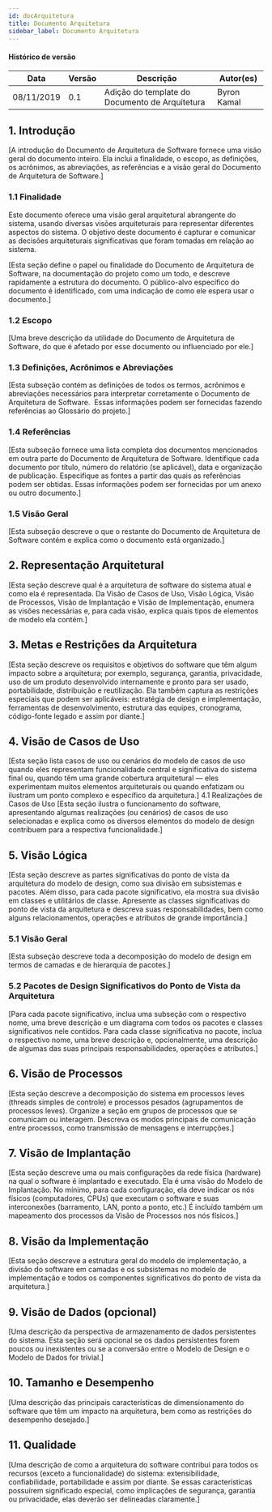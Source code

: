 ```yaml
---
id: docArquitetura
title: Documento Arquitetura
sidebar_label: Documento Arquitetura
---
```


#### Histórico de versão

| Data       | Versão | Descrição            | Autor(es)       |
| ---------- | ------ | -------------------- | --------------- |
| 08/11/2019 | 0.1 | Adição do template do Documento de Arquitetura | Byron Kamal |

## 1. Introdução
[A introdução do Documento de Arquitetura de Software fornece uma visão geral do documento inteiro. Ela inclui a finalidade, o escopo, as definições, os acrônimos, as abreviações, as referências e a visão geral do Documento de Arquitetura de Software.]

### 1.1 Finalidade
Este documento oferece uma visão geral arquitetural abrangente do sistema, usando diversas visões arquiteturais para representar diferentes aspectos do sistema. O objetivo deste documento é capturar e comunicar as decisões arquiteturais significativas que foram tomadas em relação ao sistema.

[Esta seção define o papel ou finalidade do Documento de Arquitetura de Software, na documentação do projeto como um todo, e descreve rapidamente a estrutura do documento. O público-alvo específico do documento é identificado, com uma indicação de como ele espera usar o documento.]

### 1.2 Escopo
 [Uma breve descrição da utilidade do Documento de Arquitetura de Software, do que é afetado por esse documento ou influenciado por ele.]

### 1.3 Definições, Acrônimos e Abreviações
[Esta subseção contém as definições de todos os termos, acrônimos e abreviações necessários para interpretar corretamente o Documento de Arquitetura de Software.  Essas informações podem ser fornecidas fazendo referências ao Glossário do projeto.]

### 1.4 Referências
[Esta subseção fornece uma lista completa dos documentos mencionados em outra parte do Documento de Arquitetura de Software. Identifique cada documento por título, número do relatório (se aplicável), data e organização de publicação. Especifique as fontes a partir das quais as referências podem ser obtidas. Essas informações podem ser fornecidas por um anexo ou outro documento.]
### 1.5 Visão Geral
[Esta subseção descreve o que o restante do Documento de Arquitetura de Software contém e explica como o documento está organizado.]

## 2. Representação Arquitetural 
[Esta seção descreve qual é a arquitetura de software do sistema atual e como ela é representada. Da Visão de Casos de Uso, Visão Lógica, Visão de Processos, Visão de Implantação e Visão de Implementação, enumera as visões necessárias e, para cada visão, explica quais tipos de elementos de modelo ela contém.]

## 3. Metas e Restrições da Arquitetura 
[Esta seção descreve os requisitos e objetivos do software que têm algum impacto sobre a arquitetura; por exemplo, segurança, garantia, privacidade, uso de um produto desenvolvido internamente e pronto para ser usado, portabilidade, distribuição e reutilização. Ela também captura as restrições especiais que podem ser aplicáveis: estratégia de design e implementação, ferramentas de desenvolvimento, estrutura das equipes, cronograma, código-fonte legado e assim por diante.]

## 4. Visão de Casos de Uso 
[Esta seção lista casos de uso ou cenários do modelo de casos de uso quando eles representam funcionalidade central e significativa do sistema final ou, quando têm uma grande cobertura arquitetural — eles experimentam muitos elementos arquiteturais ou quando enfatizam ou ilustram um ponto complexo e específico da arquitetura.]
4.1 Realizações de Casos de Uso
[Esta seção ilustra o funcionamento do software, apresentando algumas realizações (ou cenários) de casos de uso selecionadas e explica como os diversos elementos do modelo de design contribuem para a respectiva funcionalidade.]

## 5. Visão Lógica 
[Esta seção descreve as partes significativas do ponto de vista da arquitetura do modelo de design, como sua divisão em subsistemas e pacotes. Além disso, para cada pacote significativo, ela mostra sua divisão em classes e utilitários de classe. Apresente as classes significativas do ponto de vista da arquitetura e descreva suas responsabilidades, bem como alguns relacionamentos, operações e atributos de grande importância.]

### 5.1 Visão Geral
[Esta subseção descreve toda a decomposição do modelo de design em termos de camadas e de hierarquia de pacotes.]

### 5.2 Pacotes de Design Significativos do Ponto de Vista da Arquitetura
[Para cada pacote significativo, inclua uma subseção com o respectivo nome, uma breve descrição e um diagrama com todos os pacotes e classes significativos nele contidos. 
Para cada classe significativa no pacote, inclua o respectivo nome, uma breve descrição e, opcionalmente, uma descrição de algumas das suas principais responsabilidades, operações e atributos.]

## 6. Visão de Processos 
[Esta seção descreve a decomposição do sistema em processos leves (threads simples de controle) e processos pesados (agrupamentos de processos leves). Organize a seção em grupos de processos que se comunicam ou interagem. Descreva os modos principais de comunicação entre processos, como transmissão de mensagens e interrupções.]

## 7. Visão de Implantação 
[Esta seção descreve uma ou mais configurações da rede física (hardware) na qual o software é implantado e executado. Ela é uma visão do Modelo de Implantação. No mínimo, para cada configuração, ela deve indicar os nós físicos (computadores, CPUs) que executam o software e suas interconexões (barramento, LAN, ponto a ponto, etc.) É incluído também um mapeamento dos processos da Visão de Processos nos nós físicos.]

## 8. Visão da Implementação 
[Esta seção descreve a estrutura geral do modelo de implementação, a divisão do software em camadas e os subsistemas no modelo de implementação e todos os componentes significativos do ponto de vista da arquitetura.]

## 9. Visão de Dados (opcional)
[Uma descrição da perspectiva de armazenamento de dados persistentes do sistema. Esta seção será opcional se os dados persistentes forem poucos ou inexistentes ou se a conversão entre o Modelo de Design e o Modelo de Dados for trivial.]

## 10. Tamanho e Desempenho 
[Uma descrição das principais características de dimensionamento do software que têm um impacto na arquitetura, bem como as restrições do desempenho desejado.]

## 11. Qualidade 
[Uma descrição de como a arquitetura do software contribui para todos os recursos (exceto a funcionalidade) do sistema: extensibilidade, confiabilidade, portabilidade e assim por diante. Se essas características possuírem significado especial, como implicações de segurança, garantia ou privacidade, elas deverão ser delineadas claramente.]